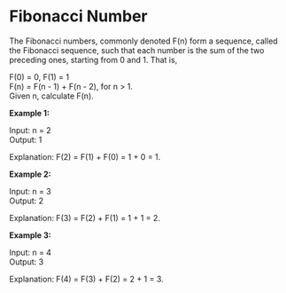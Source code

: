 # Fibonacci Number

The Fibonacci numbers, commonly denoted F(n) form a sequence, called the Fibonacci sequence, such that each number is the sum of the two preceding ones, starting from 0 and 1. That is,

F(0) = 0, F(1) = 1<br>
F(n) = F(n - 1) + F(n - 2), for n > 1.<br>
Given n, calculate F(n).

**Example 1:**

Input: n = 2<br>
Output: 1<br>

Explanation: F(2) = F(1) + F(0) = 1 + 0 = 1.

**Example 2:**

Input: n = 3<br>
Output: 2<br>

Explanation: F(3) = F(2) + F(1) = 1 + 1 = 2.

**Example 3:**

Input: n = 4<br>
Output: 3<br>

Explanation: F(4) = F(3) + F(2) = 2 + 1 = 3.